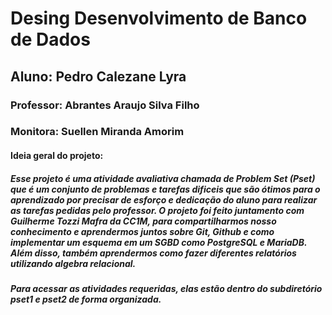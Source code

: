 # Desing Desenvolvimento de Banco de Dados
## Aluno: Pedro Calezane Lyra
### Professor: Abrantes Araujo Silva Filho
### Monitora: Suellen Miranda Amorim
#### Ideia geral do projeto:
##### Esse projeto é uma atividade avaliativa chamada de Problem Set (Pset) que é um conjunto de problemas e tarefas dificeis que são ótimos para o aprendizado por precisar de esforço e dedicação do aluno para realizar as tarefas pedidas pelo professor.  O projeto foi feito juntamento com Guilherme Tozzi Mafra da CC1M, para compartilharmos nosso conhecimento e aprendermos juntos sobre Git, Github e como implementar um esquema em um SGBD como PostgreSQL e MariaDB. Além disso, também aprendermos como fazer diferentes relatórios utilizando algebra relacional.
##### **Para acessar as atividades requeridas, elas estão dentro do subdiretório *pset1* e *pset2* de forma organizada.**

